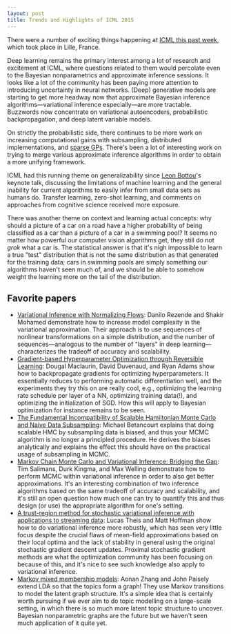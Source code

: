 ```yaml
---
layout: post
title: Trends and Highlights of ICML 2015
---
```


There were a number of exciting things happening at [ICML this past week](http://icml.cc/2015/), which took place in Lille, France.

Deep learning remains the primary interest among a lot of research and excitement at ICML, where questions related to them would percolate even to the Bayesian nonparametrics and approximate inference sessions. It looks like a lot of the community has been paying more attention to introducing uncertainty in neural networks. (Deep) generative models are starting to get more headway now that approximate Bayesian inference algorithms—variational inference especially—are more tractable. Buzzwords now concentrate on variational autoencoders, probabilistic backpropagation, and deep latent variable models.

On strictly the probabilistic side, there continues to be more work on increasing computational gains with subsampling, distributed implementations, and [sparse GPs](http://icml.cc/2015/?page_id=825#GaussianProcesses%C2%A0I).  There's been a lot of interesting work on trying to merge various approximate inference algorithms in order to obtain a more unifying framework.

ICML had this running theme on generalizability since [Leon Bottou](https://research.facebook.com/researchers/1558013787807218/leon-bottou/)'s keynote talk, discussing the limitations of machine learning and the general inability for current algorithms to easily infer from small data sets as humans do. Transfer learning, zero-shot learning, and comments on approaches from cognitive science received more exposure.

There was another theme on context and learning actual concepts: why should a picture of a car on a road have a higher probability of being classified as a car than a picture of a car in a swimming pool? It seems no matter how powerful our computer vision algorithms get, they still do not _grok_ what a car is. The statistical answer is that it's nigh impossible to learn a true "test" distribution that is not the same distribution as that generated for the training data; cars in swimming pools are simply something our algorithms haven't seen much of, and we should be able to somehow weight the learning more on the tail of the distribution.

## Favorite papers

* [Variational Inference with Normalizing Flows](http://jmlr.org/proceedings/papers/v37/rezende15.pdf): Danilo Rezende and Shakir Mohamed demonstrate how to increase model complexity in the variational approximation. Their approach is to use sequences of nonlinear transformations on a simple distribution, and the number of sequences—analogous to the number of "layers" in deep learning—characterizes the tradeoff of accuracy and scalability.
* [Gradient-based Hyperparameter Optimization through Reversible Learning](http://jmlr.org/proceedings/papers/v37/maclaurin15.pdf): Dougal Maclaurin, David Duvenaud, and Ryan Adams show how to backpropagate gradients for optimizing hyperparameters. It essentially reduces to performing automatic differentiation well, and the experiments they try this on are really cool, e.g., optimizing the learning rate schedule per layer of a NN, optimizing training data(!), and optimizing the initialization of SGD. How this will apply to Bayesian optimization for instance remains to be seen.
* [The Fundamental Incompatibility of Scalable Hamiltonian Monte Carlo and Naive Data Subsampling](http://jmlr.org/proceedings/papers/v37/betancourt15.pdf): Michael Betancourt explains that doing scalable HMC by subsampling data is biased, and thus your MCMC algorithm is no longer a principled procedure. He derives the biases analytically and explains the effect this should have on the practical usage of subsampling in MCMC.
* [Markov Chain Monte Carlo and Variational Inference: Bridging the Gap](http://jmlr.org/proceedings/papers/v37/salimans15.pdf): Tim Salimans, Durk Kingma, and Max Welling demonstrate how to perform MCMC within variational inference in order to also get better approximations. It's an interesting combination of two inference algorithms based on the same tradeoff of accuracy and scalability, and it's still an open question how much one can try to quantify this and thus design (or use) the appropriate algorithm for one's setting.
* [A trust-region method for stochastic variational inference with applications to streaming data](http://jmlr.org/proceedings/papers/v37/theis15.pdf): Lucas Theis and Matt Hoffman show how to do variational inference more robustly, which has seen very little focus despite the crucial flaws of mean-field approximations based on their local optima and the lack of stability in general using the original stochastic gradient descent updates. Proximal stochastic gradient methods are what the optimization community has been focusing on because of this, and it's nice to see such knowledge also apply to variational inference.
* [Markov mixed membership models](http://jmlr.org/proceedings/papers/v37/zhangd15.pdf): Aonan Zhang and John Paisely extend LDA so that the topics form a graph! They use Markov transitions to model the latent graph structure. It's a simple idea that is certainly worth pursuing if we ever aim to do topic modelling on a large-scale setting, in which there is so much more latent topic structure to uncover. Bayesian nonparametric graphs are the future but we haven't seen much application of it quite yet.
